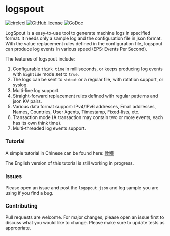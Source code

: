 # logspout

![circleci](https://circleci.com/gh/jiwen624/logspout.svg?&style=shield&circle-token=03cbb9928f598c18e45b96161e4bb254ac90bfab "circleci")
[![GitHub license](https://img.shields.io/badge/license-Apache%202-blue.svg)](https://github.com/jiwen624/logspout/blob/master/LICENSE)
[![GoDoc](https://godoc.org/github.com/jiwen624/logspout?status.svg)](https://godoc.org/github.com/jiwen624/logspout)

LogSpout is a easy-to-use tool to generate machine logs in specified format. It needs only a sample log and the 
configuration file in json format. With the value replacement rules defined in the configuration file, logspout
 can produce log events in various speed (EPS: Events Per Second).
 
The features of logspout include:

1. Configurable `think time` in milliseconds, or keeps producing log events with `hightide` mode set to `true`.
2. The logs can be sent to `stdout` or a regular file, with rotation support, or syslog.
3. Multi-line log support.
4. Straight-forward replacement rules defined with regular patterns and json KV pairs.
5. Various data format support: IPv4/IPv6 addresses, Email addresses, Names, Countries, User Agents, Timestamp, Fixed-lists, etc.
6. Transaction mode (A transaction may contain two or more events, each has its own think time).
7. Multi-threaded log events support. 

### Tutorial

A simple tutorial in Chinese can be found here: [教程](https://github.com/jiwen624/logspout/blob/master/docs/README_zh_CN.md)

The English version of this tutorial is still working in progress.

### Issues

Please open an issue and post the `logspout.json` and log sample you are using if you find a bug. 

### Contributing

Pull requests are welcome. For major changes, please open an issue first to discuss what you would like to change. Please make sure to update tests as appropriate.

